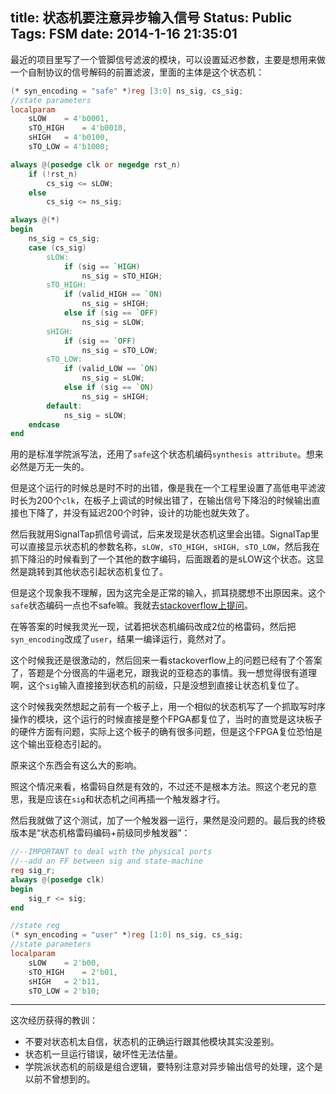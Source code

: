 title: 状态机要注意异步输入信号
Status: Public
Tags: FSM
date: 2014-1-16 21:35:01
---

最近的项目里写了一个管脚信号滤波的模块，可以设置延迟参数，主要是想用来做一个自制协议的信号解码的前置滤波，里面的主体是这个状态机：

<!--more-->

```verilog
(* syn_encoding = "safe" *)reg [3:0] ns_sig, cs_sig;
//state parameters
localparam 
    sLOW    = 4'b0001,
    sTO_HIGH    = 4'b0010,
    sHIGH   = 4'b0100,
    sTO_LOW = 4'b1000;

always @(posedge clk or negedge rst_n)
    if (!rst_n)
        cs_sig <= sLOW;
    else
        cs_sig <= ns_sig;

always @(*)
begin
    ns_sig = cs_sig;
    case (cs_sig)
        sLOW:
            if (sig == `HIGH)
                ns_sig = sTO_HIGH;
        sTO_HIGH:
            if (valid_HIGH == `ON)
                ns_sig = sHIGH;
            else if (sig == `OFF)
                ns_sig = sLOW;
        sHIGH:
            if (sig == `OFF)
                ns_sig = sTO_LOW;
        sTO_LOW:
            if (valid_LOW == `ON)
                ns_sig = sLOW;
            else if (sig == `ON)
                ns_sig = sHIGH;
        default:
            ns_sig = sLOW;
    endcase
end
```

用的是标准学院派写法，还用了`safe`这个状态机编码`synthesis attribute`。想来必然是万无一失的。

但是这个运行的时候总是时不时的出错，像是我在一个工程里设置了高低电平滤波时长为200个`clk`，在板子上调试的时候出错了，在输出信号下降沿的时候输出直接也下降了，并没有延迟200个时钟，设计的功能也就失效了。

然后我就用SignalTap抓信号调试，后来发现是状态机这里会出错。SignalTap里可以直接显示状态机的参数名称，`sLOW, sTO_HIGH, sHIGH, sTO_LOW`，然后我在抓下降沿的时候看到了一个其他的数字编码，后面跟着的是sLOW这个状态。这显然是跳转到其他状态引起状态机复位了。

但是这个现象我不理解，因为这完全是正常的输入，抓耳挠腮想不出原因来。这个`safe`状态编码一点也不safe嘛。我就去[stackoverflow上提问](http://stackoverflow.com/questions/21085315/when-would-a-verilog-state-machine-go-wrong)。

在等答案的时候我灵光一现，试着把状态机编码改成2位的格雷码，然后把`syn_encoding`改成了`user`，结果一编译运行，竟然对了。

这个时候我还是很激动的，然后回来一看stackoverflow上的问题已经有了个答案了，答题是个分很高的牛逼老兄，跟我说的亚稳态的事情。我一想觉得很有道理啊，这个`sig`输入直接接到状态机的前级，只是没想到直接让状态机复位了。

这个时候我突然想起之前有一个板子上，用一个相似的状态机写了一个抓取写时序操作的模块，这个运行的时候直接是整个FPGA都复位了，当时的直觉是这块板子的硬件方面有问题，实际上这个板子的确有很多问题，但是这个FPGA复位恐怕是这个输出亚稳态引起的。

原来这个东西会有这么大的影响。

照这个情况来看，格雷码自然是有效的，不过还不是根本方法。照这个老兄的意思，我是应该在`sig`和状态机之间再插一个触发器才行。

然后我就做了这个测试，加了一个触发器一运行，果然是没问题的。最后我的终极版本是“状态机格雷码编码+前级同步触发器”：

```verilog
//--IMPORTANT to deal with the physical ports
//--add an FF between sig and state-machine
reg sig_r;
always @(posedge clk)
begin
	sig_r <= sig;
end

//state reg
(* syn_encoding = "user" *)reg [1:0] ns_sig, cs_sig;
//state parameters
localparam 
	sLOW	= 2'b00,
	sTO_HIGH	= 2'b01,
	sHIGH	= 2'b11,
	sTO_LOW	= 2'b10;
```

-----

这次经历获得的教训：

- 不要对状态机太自信，状态机的正确运行跟其他模块其实没差别。
- 状态机一旦运行错误，破坏性无法估量。
- 学院派状态机的前级是组合逻辑，要特别注意对异步输出信号的处理，这个是以前不曾想到的。


